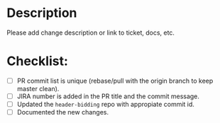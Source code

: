 # Description

Please add change description or link to ticket, docs, etc.

# Checklist:

- [ ] PR commit list is unique (rebase/pull with the origin branch to keep master clean).
- [ ] JIRA number is added in the PR title and the commit message.
- [ ] Updated the `header-bidding` repo with appropiate commit id.
- [ ] Documented the new changes.
